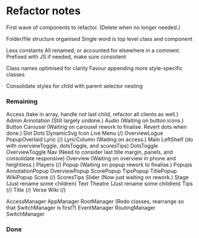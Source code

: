 # Refactor notes
First wave of components to refactor.
(Delete when no longer needed.)

Folder/file structure organised
    Single word is top level class and component

Less constants
    All renamed, or accounted for elsewhere in a comment.
    Prefixed with JS if needed, make sure consistent

Class names optimised for clarity
    Favour appending more style-specific classes

Consolidate styles for child with parent selector nesting

### Remaining

Access (take in array, handle not last child, refactor all clients as well.)
Admin
Annotation (Still largely undone.)
Audio (Waiting on button icons.)
Button
Carousel (Waiting on carousel rework to finalise. Revert dots when done.)
Dot
Dots
DynamicSvg
Icon
Live
    Menu (/)
    OverviewLogue
    PopupOverlaid
Lyric (/)
LyricColumn (Waiting on access.)
Main
    LeftShelf (do with overviewToggle, dotsToggle, and scoresTips)
    DotsToggle
    OverviewToggle
Nav (Need to consider last title margin, panels, and consolidate responsive)
Overview (Waiting on overview in phone and heightless.)
Players (/)
Popup (Waiting on popup rework to finalise.)
Popups
    AnnotationPopup
    OverviewPopup
    ScorePopup
    TipsPopup
    TitlePopup
    WikiPopup
Score (/)
ScoresTips
Slider (Now just waiting on rework.)
Stage (Just rename some children)
Text
Theatre (Just rename some children)
Tips (/)
Title (/)
Verse
Wiki (/)

AccessManager
AppManager
RootManager (Redo classes, rearrange so that SwitchManager is first?)
EventManager
RoutingManager
SwitchManager

### Done
